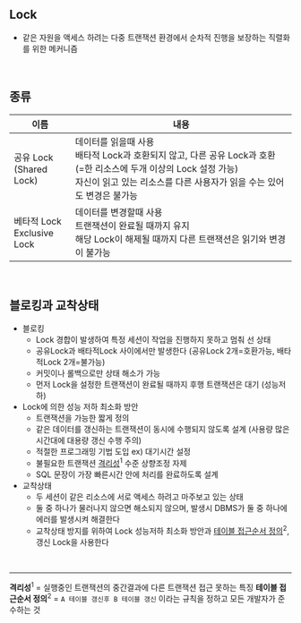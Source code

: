 <!-- --- --><!-- title: 락 --><!-- updated: 2023-01-20 07:34:50Z --><!-- created: 2023-01-20 07:26:57Z --><!-- latitude: 37.44491680 --><!-- longitude: 127.13886840 --><!-- altitude: 0.0000 --><!-- --- -->## Lock- 같은 자원을 액세스 하려는 다중 트랜잭션 환경에서 순차적 진행을 보장하는 직렬화를 위한 메커니즘<br>## 종류|이름|내용||--|--||공유 Lock<br>(Shared Lock)|데이터를 읽을때 사용<br>배타적 Lock과 호환되지 않고, 다른 공유 Lock과 호환 (=한 리소스에 두개 이상의 Lock 설정 가능)<br>자신이 읽고 있는 리소스를 다른 사용자가 읽을 수는 있어도 변경은 불가능||베타적 Lock<br>Exclusive Lock|데이터를 변경할때 사용<br>트랜잭션이 완료될 때까지 유지<br>해당 Lock이 해제될 때까지 다른 트랜잭션은 읽기와 변경이 불가능|<br>## 블로킹과 교착상태- 블로킹	- Lock 경합이 발생하여 특정 세션이 작업을 진행하지 못하고 멈춰 선 상태	- 공유Lock과 배타적Lock 사이에서만 발생한다 (공유Lock 2개=호환가능, 배타적Lock 2개=불가능)	- 커밋이나 롤백으로만 상태 해소가 가능 	- 먼저 Lock을 설정한 트랜잭션이 완료될 때까지 후행 트랜잭션은 대기 (성능저하)- Lock에 의한 성능 저하 최소화 방안	- 트랜잭션을 가능한 짧게 정의	- 같은 데이터를 갱신하는 트랜잭션이 동시에 수행되지 않도록 설계 (사용량 많은 시간대에 대용량 갱신 수행 주의)	- 적절한 프로그래밍 기법 도입	  ex) 대기시간 설정	- 불필요한 트랜잭션 <ins>격리성</ins><sup>1</sup> 수준 상향조정 자제	- SQL 문장이 가장 빠른시간 안에 처리를 완료하도록 설계- 교착상태	- 두 세션이 같은 리소스에 서로 액세스 하려고 마주보고 있는 상태	- 둘 중 하나가 물러나지 않으면 해소되지 않으며, 발생시 DBMS가 둘 중 하나에 에러를 발생시켜 해결한다	- 교착상태 방지를 위하여 Lock 성능저하 최소화 방안과 <ins>테이블 접근순서 정의</ins><sup>2</sup>, 갱신 Lock을 사용한다<br>---**격리성**<sup>1</sup> = 실행중인 트랜잭션의 중간결과에 다른 트랜잭션 접근 못하는 특징**테이블 접근순서 정의**<sup>2</sup> = `A 테이블 갱신후 B 테이블 갱신` 이라는 규칙을 정하고 모든 개발자가 준수하는 것